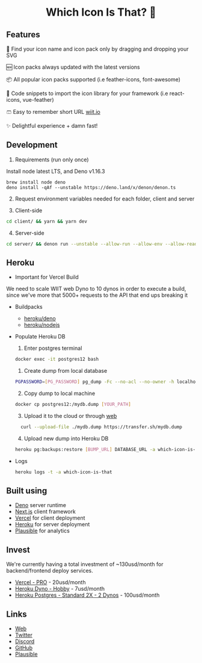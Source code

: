 <div align="center">
  <h1>Which Icon Is That? 🤔</h1>
</div>

## Features

🔎 Find your icon name and icon pack only by dragging and dropping your SVG

🆕 Icon packs always updated with the latest versions

📦 All popular icon packs supported (i.e feather-icons, font-awesome)

📎 Code snippets to import the icon library for your framework (i.e react-icons, vue-feather)

🩳 Easy to remember short URL [wiit.io](https://wiit.io)

✨ Delightful experience + damn fast!

## Development

1. Requirements (run only once)

Install node latest LTS, and Deno v1.16.3

```
brew install node deno
deno install -qAf --unstable https://deno.land/x/denon/denon.ts
```

2. Request environment variables needed for each folder, client and server

3. Client-side

```bash
cd client/ && yarn && yarn dev
```

4. Server-side

```bash
cd server/ && denon run --unstable --allow-run --allow-env --allow-read --allow-write --allow-net app.ts
```

## Heroku

- Important for Vercel Build

We need to scale WIIT web Dyno to 10 dynos in order to execute a build, since we've more that 5000+ requests to the API that end ups breaking it

- Buildpacks

  - [heroku/deno](https://github.com/chibat/heroku-buildpack-deno.git)
  - [heroku/nodejs](https://elements.heroku.com/buildpacks/heroku/heroku-buildpack-nodejs)

* Populate Heroku DB

  1. Enter postgres terminal

  ```bash
  docker exec -it postgres12 bash
  ```

  1. Create dump from local database

  ```bash
  PGPASSWORD=[PG_PASSWORD] pg_dump -Fc --no-acl --no-owner -h localhost -U [PG_USER] wiit > mydb.dump
  ```

  2. Copy dump to local machine

  ```bash
  docker cp postgres12:/mydb.dump [YOUR_PATH]
  ```

  3. Upload it to the cloud or through [web](https://transfer.sh)

  ```bash
    curl --upload-file ./mydb.dump https://transfer.sh/mydb.dump
  ```

  4. Upload new dump into Heroku DB

  ```bash
  heroku pg:backups:restore [BUMP_URL] DATABASE_URL -a which-icon-is-that --confirm which-icon-is-that
  ```

* Logs

  ```bash
  heroku logs -t -a which-icon-is-that
  ```

## Built using

- [Deno](https://deno.land) server runtime
- [Next.js](https://nextjs.org) client framework
- [Vercel](https://vercel.com) for client deployment
- [Heroku](https://www.heroku.com) for server deployment
- [Plausible](https://plausible.io) for analytics

## Invest

We're currently having a total investment of ~130usd/month for backend/frontend deploy services.

- [Vercel - PRO](https://www.heroku.com/pricing#containers) - 20usd/month
- [Heroku Dyno - Hobby](https://www.heroku.com/pricing#containers) - 7usd/month
- [Heroku Postgres - Standard 2X - 2 Dynos](https://elements.heroku.com/addons/heroku-postgresql) - 100usd/month

## Links

- [Web](https://www.whichiconisthat.com)
- [Twitter](https://twitter.com/whichiconisthat)
- [Discord](https://discord.gg/xTpegNF9bj)
- [GitHub](https://github.com/lndgalante/which-icon-is-that)
- [Plausible](https://plausible.io/whichiconisthat.com)
